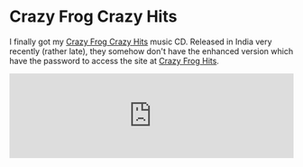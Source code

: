 # Crazy Frog Crazy Hits

I finally got my [Crazy Frog Crazy Hits](http://www.crazyfroghits.com/) music CD. Released in India very recently (rather late), they somehow don't have the enhanced version which have the password to access the site at [Crazy Frog Hits](http://www.crazyfroghits.com/).

<iframe width="100%" src="https://www.youtube.com/embed/k85mRPqvMbE" title="YouTube video player" frameborder="0" allow="accelerometer; autoplay; clipboard-write; encrypted-media; gyroscope; picture-in-picture; web-share" referrerpolicy="strict-origin-when-cross-origin" allowfullscreen></iframe>